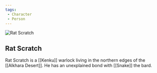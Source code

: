 ```yaml
---
tags:
 - Character
 - Person
---
```


![Rat Scratch](ratscratch.jpg)

## Rat Scratch

Rat Scratch is a [[Kenku]] warlock living in the northern edges of the [[Alkhara Desert]]. He has an unexplained bond with [[Snake]] the bard.
